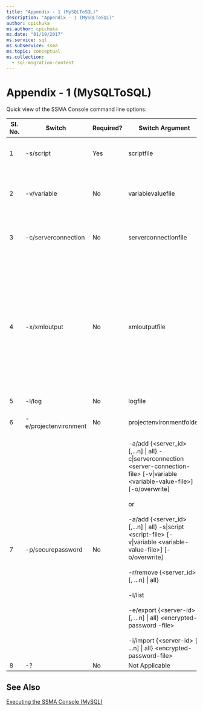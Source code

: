 ```yaml
---
title: "Appendix - 1 (MySQLToSQL)"
description: "Appendix - 1 (MySQLToSQL)"
author: cpichuka
ms.author: cpichuka
ms.date: "01/19/2017"
ms.service: sql
ms.subservice: ssma
ms.topic: conceptual
ms.collection:
  - sql-migration-content
---
```

# Appendix - 1 (MySQLToSQL)
Quick view of the SSMA Console command line options:  
  
|Sl. No.|Switch|Required?|Switch Argument|Permitted Values|  
|-----------|----------|-------------|-------------------|--------------------|  
|1|-s/script|Yes|scriptfile|Valid XML file name.<br /><br />Console Script definition file.|  
|2|-v/variable|No|variablevaluefile|Valid XML file name.<br /><br />If variables are used in script file, then this file must be specified.|  
|3|-c/serverconnection|No|serverconnectionfile|Valid XML file name.<br /><br />This file contains server connection information.|  
|4|-x/xmloutput|No|xmloutputfile|This option indicates console output in the XML format. If this option is not specified, the default output is in TEXT format.<br /><br />If xmloutputfile is not specified, XML output is directed to STDOUT.<br /><br />Xmloutputfile is the name of the file to which the console output is written in the XML format.|  
|5|-l/log|No|logfile|Valid file name.|  
|6|-e/projectenvironment|No|projectenvironmentfolder|Valid folder name containing SSMA project environment files.|  
|7|-p/securepassword|No|-a/add {<server_id> [,...n] &#124; all} -c&#124;serverconnection  \<server-connection-file\> [-v&#124;variable \<variable-value-file\>] [-o/overwrite]<br /><br />or<br /><br />-a/add {<server_id> [,...n] &#124; all} -s&#124;script \<script-file\> [-v&#124;variable \<variable-value-file\>] [-o/overwrite]<br /><br />-r/remove {<server_id> [, ...n] &#124; all}<br /><br />-l/list<br /><br />-e/export {\<server-id\> [, ...n] &#124; all} <encrypted-password -file><br /><br />-i/import {\<server-id\> [, ...n] &#124; all} \<encrypted-password-file\>|If specified, this option must not be combined with any other options.<br /><br />server-id: A unique ID provided for a server {string}<br /><br />server-connection-file: server definition file (serverconnectionfile or scriptfile).<br /><br />variable-value-file: It is a variable definition file and used in server-connection-file.<br /><br />encrypted-password-file: It is a server passwords file encrypted using a user-specified pass-phrase.|  
|8|-?|No|Not Applicable|Not Applicable|  
  
## See Also  
[Executing the SSMA Console (MySQL)](./executing-the-ssma-console-mysqltosql.md)  
